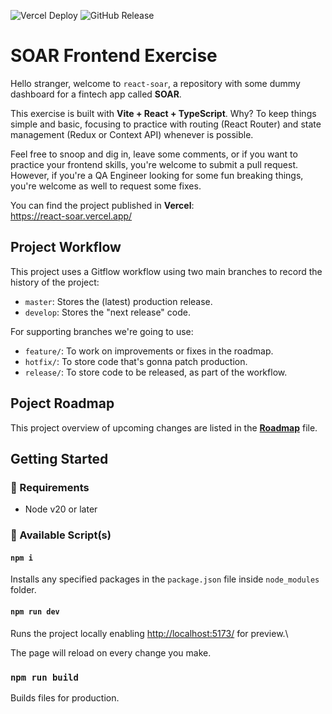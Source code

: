 ![Vercel Deploy](https://deploy-badge.vercel.app/vercel/soar-react)
![GitHub Release](https://img.shields.io/github/v/release/iamleigh/react-soar)

# SOAR Frontend Exercise

Hello stranger, welcome to `react-soar`, a repository with some dummy
dashboard for a fintech app called **SOAR**.

This exercise is built with **Vite + React + TypeScript**. Why? To keep
things simple and basic, focusing to practice with routing (React Router)
and state management (Redux or Context API) whenever is possible.

Feel free to snoop and dig in, leave some comments, or if you want to practice
your frontend skills, you're welcome to submit a pull request. However, if you're
a QA Engineer looking for some fun breaking things, you're welcome as well to
request some fixes.

You can find the project published in **Vercel**:\
https://react-soar.vercel.app/

## Project Workflow
This project uses a Gitflow workflow using two main branches to record the history
of the project:
- `master`: Stores the (latest) production release.
- `develop`: Stores the "next release" code.

For supporting branches we're going to use:
- `feature/`: To work on improvements or fixes in the roadmap.
- `hotfix/`: To store code that's gonna patch production.
- `release/`: To store code to be released, as part of the workflow.

## Poject Roadmap
This project overview of upcoming changes are listed in the **[Roadmap](docs/roadmap.md)** file.

## Getting Started

### 📝 Requirements

- Node v20 or later

### 👾 Available Script(s)

#### `npm i`

Installs any specified packages in the `package.json` file inside
`node_modules` folder.

#### `npm run dev`

Runs the project locally enabling [http://localhost:5173/](http://localhost:5173/)
for preview.\

The page will reload on every change you make.

### `npm run build`

Builds files for production.
